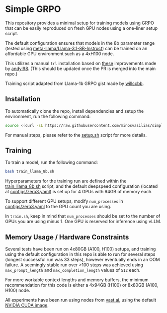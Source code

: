 # Simple GRPO

This repository provides a minimal setup for training models using GRPO that can be easily reproduced on fresh GPU nodes using a one-liner setup script.

The default configuration ensures that models in the 8b parameter range (tested using [meta-llama/Llama-3.1-8B-Instruct](https://huggingface.co/meta-llama/Llama-3.1-8B-Instruct)) can be trained on an affordable GPU environment such as a 4xH100 node.

This utilizes a manual `trl` installation based on [these](https://github.com/huggingface/trl/pull/2669) improvements made by [andyl98](https://github.com/andyl98). (This should be updated once the PR is merged into the main repo.)

Training script adapted from Llama-1b GRPO gist made by [willccbb](https://github.com/willccbb).

## Installation

To automatically clone the repo, install dependencies and setup the environment, run the following command:

```bash
source <(curl -sL https://raw.githubusercontent.com/minosvasilias/simple_grpo/main/setup.sh)
```

For manual steps, please refer to the [setup.sh](setup.sh) script for more details.

## Training

To train a model, run the following command:

```bash
bash train_llama_8b.sh
```

Hyperparameters for the training run are defined within the [train_llama_8b.sh](train_llama_8b.sh) script, and the default deepspeed configuration (located at [configs/zero3.yaml](configs/zero3.yaml)) is set up for 4 GPUs with 94GB of memory each.

To support different GPU setups, modify `num_processes` in [configs/zero3.yaml](configs/zero3.yaml) to the GPU count you are using.

In `train.sh`, keep in mind that `num_processes` should be set to the number of GPUs you are using minus 1. One GPU is reserved for inference using vLLM.

## Memory Usage / Hardware Constraints

Several tests have been run on 4x80GB (A100, H100) setups, and training using the default configuration in this repo is able to run for several steps (longest successful run was 33 steps), however eventually ends in an OOM failure. A seemingly stable run over >100 steps was achieved using `max_prompt_length` and `max_completion_length` values of `512` each.

For more workable context lengths and memory buffers, the minimum recommendation for this code is either a 4x94GB (H100) or 8x80GB (A100, H100) node.

All experiments have been run using nodes from [vast.ai](https://vast.ai/), using the default [NVIDIA CUDA image](https://cloud.vast.ai?ref_id=62897&template_id=091a17ac1994276b9798c045b5a88358).